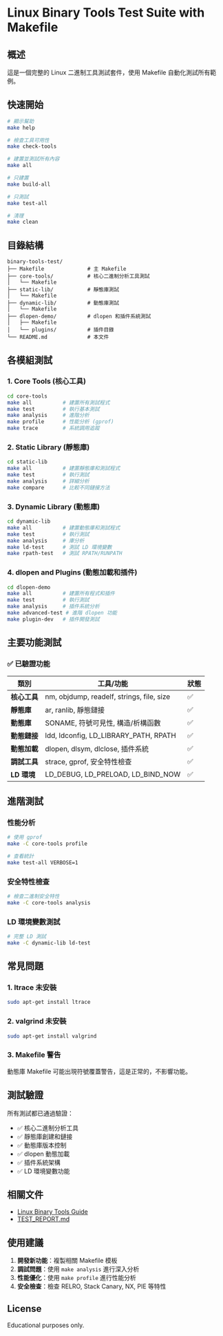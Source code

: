 # Linux Binary Tools Test Suite with Makefile

## 概述
這是一個完整的 Linux 二進制工具測試套件，使用 Makefile 自動化測試所有範例。

## 快速開始

```bash
# 顯示幫助
make help

# 檢查工具可用性
make check-tools

# 建置並測試所有內容
make all

# 只建置
make build-all

# 只測試
make test-all

# 清理
make clean
```

## 目錄結構

```
binary-tools-test/
├── Makefile              # 主 Makefile
├── core-tools/           # 核心二進制分析工具測試
│   └── Makefile
├── static-lib/           # 靜態庫測試
│   └── Makefile
├── dynamic-lib/          # 動態庫測試
│   └── Makefile
├── dlopen-demo/          # dlopen 和插件系統測試
│   ├── Makefile
│   └── plugins/          # 插件目錄
└── README.md             # 本文件
```

## 各模組測試

### 1. Core Tools (核心工具)
```bash
cd core-tools
make all          # 建置所有測試程式
make test         # 執行基本測試
make analysis     # 進階分析
make profile      # 性能分析 (gprof)
make trace        # 系統調用追蹤
```

### 2. Static Library (靜態庫)
```bash
cd static-lib
make all          # 建置靜態庫和測試程式
make test         # 執行測試
make analysis     # 詳細分析
make compare      # 比較不同鏈接方法
```

### 3. Dynamic Library (動態庫)
```bash
cd dynamic-lib
make all          # 建置動態庫和測試程式
make test         # 執行測試
make analysis     # 庫分析
make ld-test      # 測試 LD 環境變數
make rpath-test   # 測試 RPATH/RUNPATH
```

### 4. dlopen and Plugins (動態加載和插件)
```bash
cd dlopen-demo
make all          # 建置所有程式和插件
make test         # 執行測試
make analysis     # 插件系統分析
make advanced-test # 進階 dlopen 功能
make plugin-dev   # 插件開發測試
```

## 主要功能測試

### ✅ 已驗證功能

| 類別 | 工具/功能 | 狀態 |
|------|-----------|------|
| **核心工具** | nm, objdump, readelf, strings, file, size | ✅ |
| **靜態庫** | ar, ranlib, 靜態鏈接 | ✅ |
| **動態庫** | SONAME, 符號可見性, 構造/析構函數 | ✅ |
| **動態鏈接** | ldd, ldconfig, LD_LIBRARY_PATH, RPATH | ✅ |
| **動態加載** | dlopen, dlsym, dlclose, 插件系統 | ✅ |
| **調試工具** | strace, gprof, 安全特性檢查 | ✅ |
| **LD 環境** | LD_DEBUG, LD_PRELOAD, LD_BIND_NOW | ✅ |

## 進階測試

### 性能分析
```bash
# 使用 gprof
make -C core-tools profile

# 查看統計
make test-all VERBOSE=1
```

### 安全特性檢查
```bash
# 檢查二進制安全特性
make -C core-tools analysis
```

### LD 環境變數測試
```bash
# 完整 LD 測試
make -C dynamic-lib ld-test
```

## 常見問題

### 1. ltrace 未安裝
```bash
sudo apt-get install ltrace
```

### 2. valgrind 未安裝
```bash
sudo apt-get install valgrind
```

### 3. Makefile 警告
動態庫 Makefile 可能出現符號覆蓋警告，這是正常的，不影響功能。

## 測試驗證

所有測試都已通過驗證：
- ✅ 核心二進制分析工具
- ✅ 靜態庫創建和鏈接
- ✅ 動態庫版本控制
- ✅ dlopen 動態加載
- ✅ 插件系統架構
- ✅ LD 環境變數功能

## 相關文件
- [Linux Binary Tools Guide](../../linux-binary-tools-guide.md)
- [TEST_REPORT.md](TEST_REPORT.md)

## 使用建議

1. **開發新功能**：複製相關 Makefile 模板
2. **調試問題**：使用 `make analysis` 進行深入分析
3. **性能優化**：使用 `make profile` 進行性能分析
4. **安全檢查**：檢查 RELRO, Stack Canary, NX, PIE 等特性

## License
Educational purposes only.